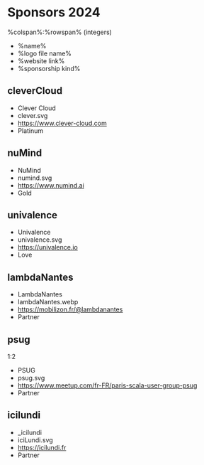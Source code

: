 # Sponsors 2024

%colspan%:%rowspan% (integers)
- %name%
- %logo file name%
- %website link%
- %sponsorship kind%

## cleverCloud

- Clever Cloud
- clever.svg
- https://www.clever-cloud.com
- Platinum

## nuMind

- NuMind
- numind.svg
- https://www.numind.ai
- Gold

## univalence

- Univalence
- univalence.svg
- https://univalence.io
- Love

## lambdaNantes

- LambdaNantes
- lambdaNantes.webp
- https://mobilizon.fr/@lambdanantes
- Partner

## psug
1:2
- PSUG
- psug.svg
- https://www.meetup.com/fr-FR/paris-scala-user-group-psug
- Partner

## icilundi

- _icilundi
- iciLundi.svg
- https://icilundi.fr
- Partner
